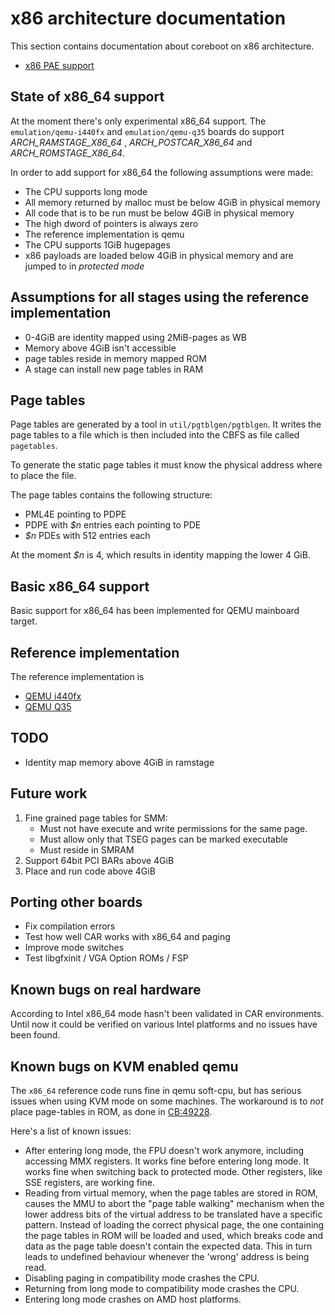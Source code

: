 # x86 architecture documentation

This section contains documentation about coreboot on x86 architecture.

* [x86 PAE support](pae.md)

## State of x86_64 support
At the moment there's only experimental x86_64 support.
The `emulation/qemu-i440fx` and `emulation/qemu-q35` boards do support
*ARCH_RAMSTAGE_X86_64* , *ARCH_POSTCAR_X86_64* and *ARCH_ROMSTAGE_X86_64*.

In order to add support for x86_64 the following assumptions were made:
* The CPU supports long mode
* All memory returned by malloc must be below 4GiB in physical memory
* All code that is to be run must be below 4GiB in physical memory
* The high dword of pointers is always zero
* The reference implementation is qemu
* The CPU supports 1GiB hugepages
* x86 payloads are loaded below 4GiB in physical memory and are jumped
  to in *protected mode*

## Assumptions for all stages using the reference implementation
* 0-4GiB are identity mapped using 2MiB-pages as WB
* Memory above 4GiB isn't accessible
* page tables reside in memory mapped ROM
* A stage can install new page tables in RAM

## Page tables
Page tables are generated by a tool in `util/pgtblgen/pgtblgen`. It writes
the page tables to a file which is then included into the CBFS as file called
`pagetables`.

To generate the static page tables it must know the physical address where to
place the file.

The page tables contains the following structure:
* PML4E pointing to PDPE
* PDPE with *$n* entries each pointing to PDE
* *$n* PDEs with 512 entries each

At the moment *$n* is 4, which results in identity mapping the lower 4 GiB.

## Basic x86_64 support
Basic support for x86_64 has been implemented for QEMU mainboard target.

## Reference implementation
The reference implementation is
* [QEMU i440fx](../../mainboard/emulation/qemu-i440fx.md)
* [QEMU Q35](../../mainboard/emulation/qemu-q35.md)

## TODO
* Identity map memory above 4GiB in ramstage

## Future work

1. Fine grained page tables for SMM:
   * Must not have execute and write permissions for the same page.
   * Must allow only that TSEG pages can be marked executable
   * Must reside in SMRAM
2. Support 64bit PCI BARs above 4GiB
3. Place and run code above 4GiB

## Porting other boards
* Fix compilation errors
* Test how well CAR works with x86_64 and paging
* Improve mode switches
* Test libgfxinit / VGA Option ROMs / FSP

## Known bugs on real hardware

According to Intel x86_64 mode hasn't been validated in CAR environments.
Until now it could be verified on various Intel platforms and no issues have
been found.

## Known bugs on KVM enabled qemu

The `x86_64` reference code runs fine in qemu soft-cpu, but has serious issues
when using KVM mode on some machines. The workaround is to *not* place
page-tables in ROM, as done in
[CB:49228](https://review.coreboot.org/c/coreboot/+/49228).

Here's a list of known issues:

* After entering long mode, the FPU doesn't work anymore, including accessing
  MMX registers. It works fine before entering long mode. It works fine when
  switching back to protected mode. Other registers, like SSE registers, are
  working fine.
* Reading from virtual memory, when the page tables are stored in ROM, causes
  the MMU to abort the "page table walking" mechanism when the lower address
  bits of the virtual address to be translated have a specific pattern.
  Instead of loading the correct physical page, the one containing the
  page tables in ROM will be loaded and used, which breaks code and data as
  the page table doesn't contain the expected data. This in turn leads to
  undefined behaviour whenever the 'wrong' address is being read.
* Disabling paging in compatibility mode crashes the CPU.
* Returning from long mode to compatibility mode crashes the CPU.
* Entering long mode crashes on AMD host platforms.
